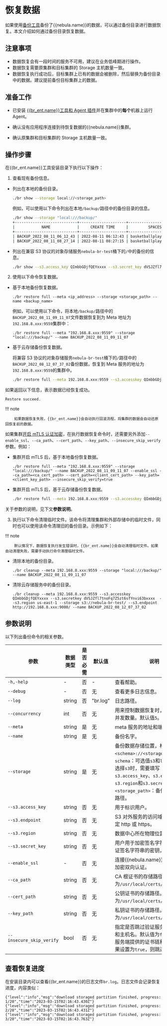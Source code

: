 # 恢复数据

如果使用[备份工具](2.install-tools.md)备份了{{nebula.name}}的数据，可以通过备份目录进行数据恢复。本文介绍如何通过备份目录恢复数据。

## 注意事项
  
- 数据恢复会有一段时间的服务不可用，建议在业务低峰期进行操作。
- 数据恢复需要原集群和目标集群的 Storage 主机数量一致。
- 数据恢复执行成功后，目标集群上已有的数据会被删除，然后替换为备份目录中的数据。建议提前备份目标集群上的数据。

## 准备工作

- 已安装 [{{br_ent.name}}工具和 Agent 插件](2.install-tools.md)并在集群中的**每个**机器上运行 Agent。

- 确认没有应用程序连接到待恢复数据的{{nebula.name}}集群。

- 确认原集群和目标集群的 Storage 主机数量一致。

## 操作步骤

在{{br_ent.name}}工具安装目录下执行以下操作：

1. 查看现有备份信息。

  - 列出在本地的备份目录。
  
    ```bash
    ./br show --storage local://<storage_path>
    ```

    例如，可以使用以下命令列出在本地`/backup/`路径中的备份目录的信息。

    ```bash
    ./br show --storage "local:///backup/"
    +----------------------------+---------------------+------------------------+-------------+------------+----------------------------+
    |            NAME            |     CREATE TIME     |         SPACES         | FULL BACKUP | ALL SPACES |      BASE BACKUP NAME      |
    +----------------------------+---------------------+------------------------+-------------+------------+----------------------------+
    | BACKUP_2022_08_11_06_12_43 | 2022-08-11 06:12:43 | basketballplayer       | true        | true       |                            |
    | BACKUP_2022_08_11_08_27_14 | 2022-08-11 08:27:15 | basketballplayer,br    | false       | true       | BACKUP_2022_08_11_06_12_43 |
    ```

  - 列出在兼容 S3 协议的对象存储服务`nebula-br-test`桶下的`/`中的备份的信息。

    ```bash
    ./br show --s3.access_key QImbbGDjfQEYxxxx --s3.secret_key dVSJZfl7tnoFq7Z5zt6sfYnvi63bxxxx  --s3.region us-east-1 --storage s3://nebula-br-test/ --s3.endpoint http://192.168.8.xxx:9000/
    ```

2. 使用以下命令恢复数据。
   
  - 基于本地备份恢复数据。
  
    ```
    ./br restore full --meta <ip_address> --storage <storage_path> --name <backup_name>
    ```

    例如，可以使用以下命令，将本地`/backup/`路径中的`BACKUP_2022_08_11_09_11_07`文件数据恢复到为 Meta 地址为`192.168.8.xxx:9559`集群中：

    ```
    ./br restore full --meta "192.168.8.xxx:9559" --storage "local:///backup/" --name BACKUP_2022_08_11_09_11_07
    ```
  
  - 基于云存储备份恢复数据。
  
    将兼容 S3 协议的对象存储服务`nebula-br-test`桶下的`/`路径中的`BACKUP_2022_08_12_07_37_02`备份数据，恢复到 Meta 服务的地址为`192.168.8.xxx:9559`的集群中。

    ```bash
    ./br restore full --meta 192.168.8.xxx:9559 --s3.accesskey QImbbGDjfQEYxxxx --s3.secretkey dVSJZfl7tnoFq7Z5zt6sfYnvi63bxxxx  --s3.region us-east-1 --storage s3://nebula-br-test/ --s3.endpoint http://192.168.8.xxx:9000/ --log "3.log" --name BACKUP_2022_08_12_07_37_02
    ```  
    
  如果返回以下信息，表示数据已经恢复成功。

  ```bash
  Restore succeed.
  ```
  
  !!! note

        如果数据恢复失败，{{br_ent.name}}会自动执行回滚流程，将集群的数据会自动还原回恢复前的数据。

  如果集群[开启 mTLS 认证加密](../7.data-security/4.ssl.md)，在执行数据恢复命令时，还需要另外添加`--enable_ssl`、`--ca_path`、`--cert_path`、`--key_path`、`--insecure_skip_verify`参数。例如：

  - 集群开启 mTLS 后，基于本地备份恢复数据。
    ```
    ./br restore full --meta "192.168.8.xxx:9559" --storage "local:///backup/" --name BACKUP_2022_08_11_09_11_07 --enable_ssl --ca_path=<ca_cert_path> --cert_path=<client_cert_path> --key_path=<client_key_path> --insecure_skip_verify=true
    ``` 

  - 集群开启 mTLS 后，基于云存储备份恢复数据。
    ```bash
    ./br restore full --meta 192.168.8.xxx:9559 --s3.accesskey QImbbGDjfQEYxxxx --s3.secretkey dVSJZfl7tnoFq7Z5zt6sfYnvi63bxxxx  --s3.region us-east-1 --storage s3://nebula-br-test/ --s3.endpoint http://192.168.8.xxx:9000/ --log "3.log" --name BACKUP_2022_08_12_07_37_02 --enable_ssl --ca_path=<ca_cert_path> --cert_path=<client_cert_path> --key_path=<client_key_path> --insecure_skip_verify=true
    ```     
     
  关于参数的说明，见下文**参数说明**。

3. 执行以下命令清理临时文件。该命令将清理集群和外部存储中的临时文件，同时也可以使用该命令清理旧的备份目录。示例如下：
   
  !!! note

        默认情况下，数据恢复执行发生错误时，{{br_ent.name}}会自动清理临时文件。如果自动清理失败，需要手动执行命令清理临时文件。 

  - 清除本地的备份目录。
  
    ```
    ./br cleanup --meta 192.168.8.xxx:9559 --storage "local:///backup/" --name BACKUP_2022_08_11_09_11_07
    ```

  - 清除云存储服务中的备份目录。
  
    ```
    ./br cleanup --meta 192.168.8.xxx:9559 --s3.accesskey QImbbGDjfQEYxxxx --s3.secretkey dVSJZfl7tnoFq7Z5zt6sfYnvi63bxxxx  --s3.region us-east-1 --storage s3://nebula-br-test/ --s3.endpoint http://192.168.8.xxx:9000/ --name BACKUP_2022_08_12_07_37_02
    ```

## 参数说明

以下列出备份命令的相关参数。

| 参数 | 数据类型 | 是否必需 | 默认值 | 说明 |
| --- | --- | --- | --- | --- |
| `-h,-help` | - | 否 | - | 查看帮助。 |
| `--debug` | - | 否 | 无 | 查看更多日志信息。 |
| `--log` | string | 否 | "br.log" | 日志路径。 |
| `--concurrency` | int | 否 | 无 | 用来控制数据恢复时，下载文件的并发数量。默认值`5`。|
| `--meta` | string |是| 无 | meta 服务的地址和端口号。 |
| `--name` | string |   是 | 无 | 备份名字。 |
| `--storage` | string | 是 | 无 | 备份数据存储位置，格式为：`<schema>://<storage_path>`。<br>`schema`：可选值`s3`和`local`。<br>选择`s3`时，需要填写`s3.access_key`、`s3.endpoint`、`s3.region`和`s3.secret_key`。<br>`<storage_path>`：备份文件的存储路径。|
| `--s3.access_key` | string | 否 | 无 | 用于标识用户。 |
| `--s3.endpoint` | string | 否 | 无 | S3 对外服务的访问域名的 URL，指定 http 或 https。 |
| `--s3.region` | string | 否 | 无 | 数据中心所在物理位置。 |
| `--s3.secret_key` | string | 否 | 无 | 用户用于加密签名字符串和用来验证签名字符串的密钥，必须保密。 |
| `--enable_ssl`| - | 否 | 无 | 连接{{nebula.name}}使用 mTLS 加密双向认证。 |
| `--ca_path` | string | 否 | 无 | CA 根证书的存储路径。默认路径为`/usr/local/certs/ca.crt`。 |
| `--cert_path` | string | 否 | 无 | 公钥证书的存储路径。默认路径为`/usr/local/certs/client.crt`。 |
| `--key_path` | string | 否 | 无 | 私钥证书的存储路径。默认路径为`/usr/local/certs/client.key`。 |
| `--insecure_skip_verify` | bool | 否 | 无 | 指定是否跳过验证服务端的证书链和主机名。默认值为`false`，即验证服务端提供的证书链和主机名。如果设置为`true`，则跳过验证。 |

## 查看恢复进度

在安装目录内可以查看{{br_ent.name}}的日志文件`br.log`。日志文件会记录恢复进度，内容类似：

```log
{"level":"info","msg":"download storaged partition finished, progress: 1/20","time":"2023-03-15T02:16:43.430Z"}
{"level":"info","msg":"download storaged partition finished, progress: 2/20","time":"2023-03-15T02:16:43.431Z"}
{"level":"info","msg":"download storaged partition finished, progress: 3/20","time":"2023-03-15T02:16:43.763Z"}
```